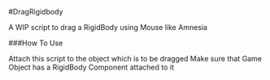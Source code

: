 #DragRigidbody

A WIP script to drag a RigidBody using Mouse like Amnesia

###How To Use

Attach this script to the object which is to be dragged
Make sure that Game Object has a RigidBody Component attached to it
